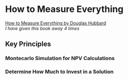 # How to Measure Everything
[How to Measure Everything by Douglas Hubbard](https://www.amazon.com/How-Measure-Anything-Intangibles-Business-ebook/dp/B00INUYS2U)  
_I have given this book away 4 times_
## Key Principles
### Montecarlo Simulation for NPV Calculations
### Determine How Much to Invest in a Solution
